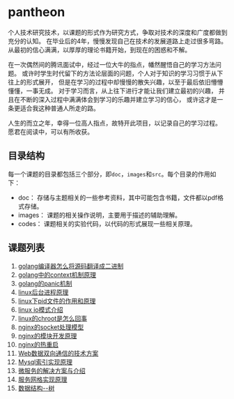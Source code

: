 # pantheon

个人技术研究技术，以课题的形式作为研究方式，争取对技术的深度和广度都做到充分的认知。
在毕业后的4年，慢慢发现自己在技术的发展道路上走过很多弯路。
从最初的信心满满，以厚厚的理论书籍开始，到现在的困惑和不解。

在一次偶然间的腾讯面试中，经过一位大牛的指点，幡然醒悟自己的学习方法问题。
或许时学生时代留下的方法论层面的问题，个人对于知识的学习习惯于从下往上的形式展开，
但是在学习的过程中却慢慢的散失兴趣，以至于最后依旧懵懵懂懂，一事无成。
对于学习而言，从上往下进行才能让我们建立最初的兴趣，
并且在不断的深入过程中满满体会到学习的乐趣并建立学习的信心，
或许这才是一条更适合我这种普通人所走的路。

人生的而立之年，幸得一位高人指点，故特开此项目，以记录自己的学习过程。
愿君在阅读中，可以有所收获。

## 目录结构

每一个课题的目录都包括三个部分，即`doc`，`images`和`src`。每个目录的作用如下：

- doc： 存储与主题相关的一些参考资料，其中可能包含书籍，文件都以pdf格式存储。
- images： 课题的相关操作说明，主要用于描述的辅助理解。
- codes： 课题相关的实验代码，以代码的形式展现一些相关原理。

## 课题列表

1. [golang编译器怎么将源码翻译成二进制](golang_compiler)
2. [golang中的context机制原理](golang_context)
3. [golang的panic机制](golang_panic)
4. [linux后台进程原理](linux_daemon)
5. [linux下pid文件的作用和原理](linux_pid)
6. [linux io模式介绍](linux_io)
7. [linux的chroot是怎么回事](linux_chroot)
8. [nginx的socket处理模型](nginx_socket)
9. [nginx的模块开发原理](nginx_modules)
10. [nginx的热重启](nginx_restart)
11. [Web数据双向通信的技术方案](http_duplexing)
12. [Mysql索引实现原理](mysql_index)
13. [微服务的解决方案与介绍](micro_service)
14. [服务网格实现原理](service_mesh)
15. [数据结构--树](dts_tree)